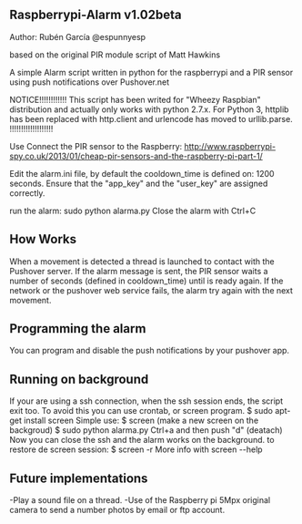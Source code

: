 Raspberrypi-Alarm v1.02beta
------------------------
Author: Rubén García @espunnyesp

based on the original PIR module script of Matt Hawkins

A simple Alarm script written in python for the raspberrypi and a PIR sensor using push notifications over Pushover.net

NOTICE!!!!!!!!!!!!
This script has been writed for "Wheezy Raspbian" distribution and actually only works with python 2.7.x.
For Python 3, httplib has been replaced with http.client and urlencode has moved to urllib.parse.
!!!!!!!!!!!!!!!!!!!

Use
Connect the PIR sensor to the Raspberry:
http://www.raspberrypi-spy.co.uk/2013/01/cheap-pir-sensors-and-the-raspberry-pi-part-1/

Edit the alarm.ini file, by default the cooldown_time is defined on: 1200 seconds.
Ensure that the "app_key" and the "user_key" are assigned correctly.

run the alarm: sudo python alarma.py
Close the alarm with Ctrl+C

How Works
--------------------------------------------------------------------------------------
When a movement is detected a thread is launched to contact with the Pushover server. If the alarm message is sent, the PIR sensor waits a number of seconds (defined in cooldown_time) until is ready again.
If the network or the pushover web service fails, the alarm try again with the next movement.

Programming the alarm
---------------------
You can program and disable the push notifications by your pushover app.


Running on background
--------------------
If your are using a ssh connection, when the ssh session ends, the script exit too. To avoid this you can use crontab, or screen program.
$ sudo apt-get install screen
Simple use:
$ screen (make a new screen on the backgroud)
$ sudo python alarma.py
Ctrl+a and then push "d" (deatach)
Now you can close the ssh and the alarm works on the background.
to restore de screen session: $ screen -r
More info with screen --help


Future implementations
----------------------
-Play a sound file on a thread.
-Use of the Raspberry pi 5Mpx original camera to send a number photos by email or ftp account.
